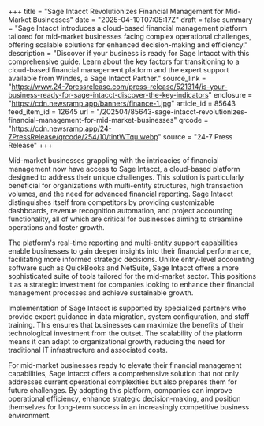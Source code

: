 +++
title = "Sage Intacct Revolutionizes Financial Management for Mid-Market Businesses"
date = "2025-04-10T07:05:17Z"
draft = false
summary = "Sage Intacct introduces a cloud-based financial management platform tailored for mid-market businesses facing complex operational challenges, offering scalable solutions for enhanced decision-making and efficiency."
description = "Discover if your business is ready for Sage Intacct with this comprehensive guide. Learn about the key factors for transitioning to a cloud-based financial management platform and the expert support available from Windes, a Sage Intacct Partner."
source_link = "https://www.24-7pressrelease.com/press-release/521314/is-your-business-ready-for-sage-intacct-discover-the-key-indicators"
enclosure = "https://cdn.newsramp.app/banners/finance-1.jpg"
article_id = 85643
feed_item_id = 12645
url = "/202504/85643-sage-intacct-revolutionizes-financial-management-for-mid-market-businesses"
qrcode = "https://cdn.newsramp.app/24-7PressRelease/qrcode/254/10/tintWTqu.webp"
source = "24-7 Press Release"
+++

<p>Mid-market businesses grappling with the intricacies of financial management now have access to Sage Intacct, a cloud-based platform designed to address their unique challenges. This solution is particularly beneficial for organizations with multi-entity structures, high transaction volumes, and the need for advanced financial reporting. Sage Intacct distinguishes itself from competitors by providing customizable dashboards, revenue recognition automation, and project accounting functionality, all of which are critical for businesses aiming to streamline operations and foster growth.</p><p>The platform's real-time reporting and multi-entity support capabilities enable businesses to gain deeper insights into their financial performance, facilitating more informed strategic decisions. Unlike entry-level accounting software such as QuickBooks and NetSuite, Sage Intacct offers a more sophisticated suite of tools tailored for the mid-market sector. This positions it as a strategic investment for companies looking to enhance their financial management processes and achieve sustainable growth.</p><p>Implementation of Sage Intacct is supported by specialized partners who provide expert guidance in data migration, system configuration, and staff training. This ensures that businesses can maximize the benefits of their technological investment from the outset. The scalability of the platform means it can adapt to organizational growth, reducing the need for traditional IT infrastructure and associated costs.</p><p>For mid-market businesses ready to elevate their financial management capabilities, Sage Intacct offers a comprehensive solution that not only addresses current operational complexities but also prepares them for future challenges. By adopting this platform, companies can improve operational efficiency, enhance strategic decision-making, and position themselves for long-term success in an increasingly competitive business environment.</p>